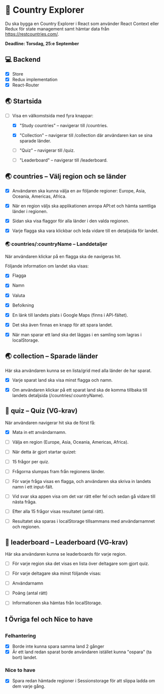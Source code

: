 # :rocket: Country Explorer

Du ska bygga en Country Explorer i React som använder React Context eller Redux för state management samt hämtar data från https://restcountries.com/.

**Deadline: Torsdag, 25:e September**

## :computer: Backend

- [x] Store
- [x] Redux implementation
- [x] React-Router

## :earth_asia: Startsida
- [ ] Visa en välkomstsida med fyra knappar:

    - [x] "Study countries" – navigerar till /countries.

    - [x] "Collection" – navigerar till /collection där användaren kan se sina sparade länder.

    - [ ] "Quiz" – navigerar till /quiz.

    - [ ] "Leaderboard" – navigerar till /leaderboard.


## :earth_asia: countries – Välj region och se länder
- [x] Användaren ska kunna välja en av följande regioner: Europe, Asia, Oceania, Americas, Africa.

- [x] När en region väljs ska applikationen anropa API:et och hämta samtliga länder i regionen.

- [x] Sidan ska visa flaggor för alla länder i den valda regionen.

- [x] Varje flagga ska vara klickbar och leda vidare till en detaljsida för landet.

### :earth_asia: countries/:countryName – Landdetaljer
När användaren klickar på en flagga ska de navigeras hit.

Följande information om landet ska visas:

- [x] Flagga

- [x] Namn

- [x] Valuta

- [x] Befolkning

- [x] En länk till landets plats i Google Maps (finns i API-fältet).

- [x] Det ska även finnas en knapp för att spara landet.

- [x] När man sparar ett land ska det läggas i en samling som lagras i localStorage.


## :earth_asia: collection – Sparade länder
Här ska användaren kunna se en lista/grid med alla länder de har sparat.

- [x] Varje sparat land ska visa minst flagga och namn.

- [x] Om användaren klickar på ett sparat land ska de komma tillbaka till landets detaljsida (/countries/:countryName).


## :love_letter: quiz – Quiz (VG-krav)
När användaren navigerar hit ska de först få:

- [x] Mata in ett användarnamn.

- [ ] Välja en region (Europe, Asia, Oceania, Americas, Africa).

- [ ] När detta är gjort startar quizet:

- [ ] 15 frågor per quiz.

- [ ] Frågorna slumpas fram från regionens länder.

- [ ] För varje fråga visas en flagga, och användaren ska skriva in landets namn i ett input-fält.

- [ ] Vid svar ska appen visa om det var rätt eller fel och sedan gå vidare till nästa fråga.

- [ ] Efter alla 15 frågor visas resultatet (antal rätt).

- [ ] Resultatet ska sparas i localStorage tillsammans med användarnamnet och regionen.

## :love_letter: leaderboard – Leaderboard (VG-krav)
Här ska användaren kunna se leaderboards för varje region.

- [ ] För varje region ska det visas en lista över deltagare som gjort quiz.

- [ ] För varje deltagare ska minst följande visas:

- [ ] Användarnamn

- [ ] Poäng (antal rätt)

- [ ] Informationen ska hämtas från localStorage.

## :exclamation: Övriga fel och Nice to have

### Felhantering
- [x] Borde inte kunna spara samma land 2 gånger
- [x] Är ett land redan sparat borde användaren istället kunna "ospara" (ta bort) landet.

### Nice to have

- [x] Spara redan hämtade regioner i Sessionstorage för att slippa ladda om dem varje gång.